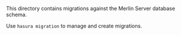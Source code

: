 This directory contains migrations against the Merlin Server database schema.

Use `hasura migration` to manage and create migrations.
